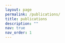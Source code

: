 ```yaml
---
layout: page
permalink: /publications/
title: publications
description: ""
nav: true
nav_order: 1
---
```

<!-- _pages/publications.md -->
<div class="publications">

<!-- {%- for y in page.years %}
  <h2 class="year">{{y}}</h2>
{% endfor %}
 -->
</div>
